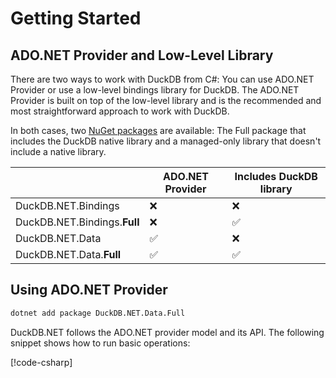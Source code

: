 # Getting Started

## ADO.NET Provider and Low-Level Library

There are two ways to work with DuckDB from C#: You can use ADO.NET Provider or use a low-level bindings library for DuckDB. The ADO.NET Provider is built on top of the low-level library and is the recommended and most straightforward approach to work with DuckDB.

In both cases, two [NuGet packages](https://www.nuget.org/packages?q=Tags%3A%22DuckDB%22+Author%3A%22Giorgi%22&includeComputedFrameworks=true&prerel=true&sortby=relevance) are available: The Full package that includes the DuckDB native library and a managed-only library that doesn't include a native library.

|  | ADO.NET Provider | Includes DuckDB library |
|---|---|---|
| DuckDB.NET.Bindings | :x: | :x: |
| DuckDB.NET.Bindings.**Full** | :x: | :white_check_mark: |
| DuckDB.NET.Data | :white_check_mark: | :x: |
| DuckDB.NET.Data.**Full** | :white_check_mark: | :white_check_mark: |

## Using ADO.NET Provider

```sh
dotnet add package DuckDB.NET.Data.Full
```

DuckDB.NET follows the ADO.NET provider model and its API.
The following snippet shows how to run basic operations:

[!code-csharp[](../code/GettingStarted.cs)]
